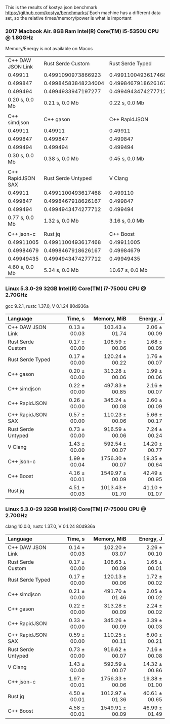 This is the results of kostya json benchmark
https://github.com/kostya/benchmarks/
Each machine has a different data set, so the relative times/memory/power is what is important

### 2017 Macbook Air. 8GB Ram Intel(R) Core(TM) i5-5350U CPU @ 1.80GHz
Memory/Energy is not available on Macos

|                  |                   |                  |
|------------------|-------------------|------------------|
|C++ DAW JSON Link |Rust Serde Custom  |Rust Serde Typed  |
|0.49911           |0.4991090973866923 |0.4991100493617468|
|0.499847          |0.49984583848234004|0.4998467918626167|                    
|0.499494          |0.4994933947197277 |0.4994943474277712|                   
|0.20 s, 0.0 Mb    |0.21 s, 0.0 Mb     |0.22 s, 0.0 Mb    |
| | | |
|C++ simdjson  | C++ gason     |C++ RapidJSON |
|0.49911       | 0.49911       |0.49911       |
|0.499847      | 0.499847      |0.499847      |
|0.499494      | 0.499494      |0.499494      |
|0.30 s, 0.0 Mb| 0.38 s, 0.0 Mb|0.45 s, 0.0 Mb|
| | | |
|C++ RapidJSON SAX|Rust Serde Untyped|V Clang       |
|0.49911          |0.4991100493617468|0.499110      |
|0.499847         |0.4998467918626167|0.499847      |
|0.499494         |0.4994943474277712|0.499494      |
|0.77 s, 0.0 Mb   |1.32 s, 0.0 Mb    |3.16 s, 0.0 Mb|
| | | |
|C++ json-c    |Rust jq           |C++ Boost      |
|0.49911005    |0.4991100493617468|0.49911005     |
|0.49984679    |0.4998467918626167|0.49984679     |
|0.49949435    |0.4994943474277712|0.49949435     |
|4.60 s, 0.0 Mb|5.34 s, 0.0 Mb    |10.67 s, 0.0 Mb|

### Linux 5.3.0-29 32GB Intel(R) Core(TM) i7-7500U CPU @ 2.70GHz
gcc 9.2.1, rustc 1.37.0, V 0.1.24 80d936a

|           Language |      Time, s |     Memory, MiB |     Energy, J |
| :----------------- | -----------: | --------------: | ------------: |
|  C++ DAW JSON Link | 0.13 ± 00.03 |  103.43 ± 01.74 |  2.06 ± 00.09 |
|  Rust Serde Custom | 0.17 ± 00.00 |  108.59 ± 00.06 |  1.68 ± 00.09 |
|   Rust Serde Typed | 0.17 ± 00.00 |  120.24 ± 00.22 |  1.76 ± 00.07 |
|          C++ gason | 0.20 ± 00.00 |  313.28 ± 00.06 |  1.99 ± 00.06 |
|       C++ simdjson | 0.22 ± 00.00 |  497.83 ± 00.85 |  2.16 ± 00.07 |
|      C++ RapidJSON | 0.26 ± 00.00 |  345.24 ± 00.08 |  2.60 ± 00.09 |
|  C++ RapidJSON SAX | 0.57 ± 00.00 |  110.23 ± 00.06 |  5.66 ± 00.17 |
| Rust Serde Untyped | 0.73 ± 00.00 |  916.59 ± 00.06 |  7.24 ± 00.24 |
|            V Clang | 1.43 ± 00.00 |  592.54 ± 00.07 | 14.20 ± 00.77 |
|         C++ json-c | 1.99 ± 00.04 | 1756.30 ± 00.07 | 19.35 ± 00.64 |
|          C++ Boost | 4.16 ± 00.01 | 1549.97 ± 00.09 | 42.49 ± 00.95 |
|            Rust jq | 4.51 ± 00.03 | 1013.43 ± 01.70 | 41.10 ± 01.07 |

### Linux 5.3.0-29 32GB Intel(R) Core(TM) i7-7500U CPU @ 2.70GHz
clang 10.0.0, rustc 1.37.0, V 0.1.24 80d936a

|           Language |      Time, s |     Memory, MiB |     Energy, J |
| :----------------- | -----------: | --------------: | ------------: |
|  C++ DAW JSON Link | 0.14 ± 00.03 |  102.20 ± 03.07 |  2.26 ± 00.10 |
|  Rust Serde Custom | 0.17 ± 00.00 |  108.63 ± 00.09 |  1.65 ± 00.01 |
|   Rust Serde Typed | 0.17 ± 00.00 |  120.13 ± 00.06 |  1.72 ± 00.02 |
|       C++ simdjson | 0.21 ± 00.00 |  491.70 ± 01.46 |  2.05 ± 00.02 |
|          C++ gason | 0.22 ± 00.00 |  313.28 ± 00.09 |  2.24 ± 00.02 |
|      C++ RapidJSON | 0.33 ± 00.00 |  345.26 ± 00.09 |  3.39 ± 00.03 |
|  C++ RapidJSON SAX | 0.59 ± 00.00 |  110.25 ± 00.11 |  6.00 ± 00.21 |
| Rust Serde Untyped | 0.73 ± 00.00 |  916.62 ± 00.07 |  7.16 ± 00.08 |
|            V Clang | 1.43 ± 00.00 |  592.59 ± 00.07 | 14.32 ± 00.86 |
|         C++ json-c | 1.97 ± 00.01 | 1756.33 ± 00.06 | 19.38 ± 01.00 |
|            Rust jq | 4.50 ± 00.01 | 1012.97 ± 01.36 | 40.61 ± 00.65 |
|          C++ Boost | 4.58 ± 00.01 | 1549.91 ± 00.09 | 46.99 ± 01.49 |

